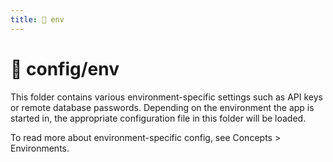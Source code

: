```yaml
---
title: 📁 env
---
```


# 📁 config/env

This folder contains various environment-specific settings such as API keys or remote database passwords. Depending on the environment the app is started in, the appropriate configuration file in this folder will be loaded.

To read more about environment-specific config, see Concepts > Environments.
